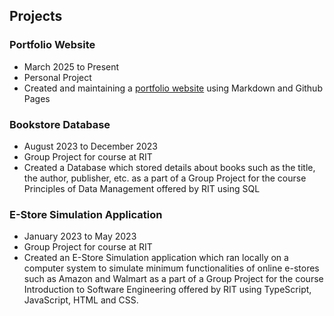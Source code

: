 ## Projects

### Portfolio Website
- March 2025 to Present
- Personal Project
- Created and maintaining a [portfolio website](./README.md) using Markdown and Github Pages

### Bookstore Database
- August 2023 to December 2023
- Group Project for course at RIT
- Created a Database which stored details about books such as the title, the author, publisher, etc. as a part of a Group Project for the course Principles of Data Management offered by RIT using SQL

### E-Store Simulation Application
- January 2023 to May 2023
- Group Project for course at RIT
- Created an E-Store Simulation application which ran locally on a computer system to simulate minimum functionalities of online e-stores such as Amazon and Walmart as a part of a Group Project for the course Introduction to Software Engineering offered by RIT using TypeScript, JavaScript, HTML and CSS.